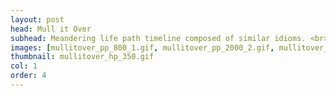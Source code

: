 ```yaml
---
layout: post
head: Mull it Over
subhead: Meandering life path timeline composed of similar idioms. <br><br> 2017  -  hand-lettered on paper  -  24" x 36"
images: [mullitover_pp_800_1.gif, mullitover_pp_2000_2.gif, mullitover_pp_2000_3.jpg, mullitover_pp_2000_4.jpg]
thumbnail: mullitover_hp_350.gif
col: 1
order: 4
---
```

